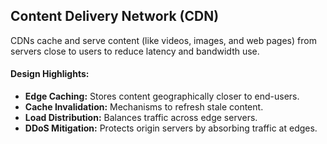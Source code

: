## Content Delivery Network (CDN)

CDNs cache and serve content (like videos, images, and web pages) from servers close to users to reduce latency and bandwidth use.

#### Design Highlights:
- **Edge Caching:** Stores content geographically closer to end-users.
- **Cache Invalidation:** Mechanisms to refresh stale content.
- **Load Distribution:** Balances traffic across edge servers.
- **DDoS Mitigation:** Protects origin servers by absorbing traffic at edges.